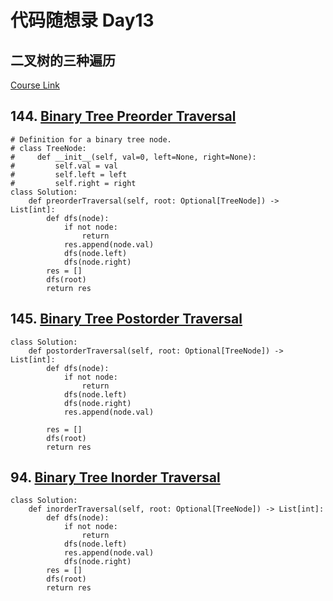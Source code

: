 # 代码随想录 Day13

## 二叉树的三种遍历

[Course Link](https://programmercarl.com/%E4%BA%8C%E5%8F%89%E6%A0%91%E7%9A%84%E9%80%92%E5%BD%92%E9%81%8D%E5%8E%86.html#%E5%85%B6%E4%BB%96%E8%AF%AD%E8%A8%80%E7%89%88%E6%9C%AC)

## 144. [Binary Tree Preorder Traversal](https://leetcode.com/problems/binary-tree-preorder-traversal/)


```
# Definition for a binary tree node.
# class TreeNode:
#     def __init__(self, val=0, left=None, right=None):
#         self.val = val
#         self.left = left
#         self.right = right
class Solution:
    def preorderTraversal(self, root: Optional[TreeNode]) -> List[int]:
        def dfs(node):
            if not node:
                return
            res.append(node.val)
            dfs(node.left)
            dfs(node.right)
        res = []
        dfs(root)
        return res
```

## 145. [Binary Tree Postorder Traversal](https://leetcode.com/problems/binary-tree-postorder-traversal/)

```
class Solution:
    def postorderTraversal(self, root: Optional[TreeNode]) -> List[int]:
        def dfs(node):
            if not node:
                return 
            dfs(node.left)
            dfs(node.right)
            res.append(node.val)
        
        res = []
        dfs(root)
        return res
```

## 94. [Binary Tree Inorder Traversal](https://leetcode.com/problems/binary-tree-inorder-traversal/)

```
class Solution:
    def inorderTraversal(self, root: Optional[TreeNode]) -> List[int]:
        def dfs(node):
            if not node:
                return
            dfs(node.left)
            res.append(node.val)
            dfs(node.right)
        res = []
        dfs(root)
        return res
```
